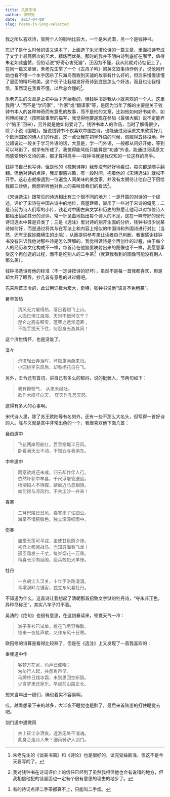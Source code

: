 ```yaml
---
title: 几首宋诗
author: 张列弛
date: '2017-04-09'
slug: Poems-in-Song-selected
---
```


我之所以喜欢诗，受两个人的影响比较大，一个是朱光潜，另一个是钱钟书。

忘记了是什么时候的语文课本了，上面选了朱光潜论诗的一篇文章，里面把诗夸成了文学上最高层次的艺术，精炼而优美。那时的我并不明白诗到底好在哪里，值得朱老如此盛赞，但俗话说“好奇心害死猫”，正因为不懂，我从此就对诗惦记上了。在同一篇文章里，朱老先生举了一个《古舟子吟》的英文叙事诗作例子，说他刚开始也看不懂一个水手因杀了只海鸟而收到天谴的故事有什么好的，但后来慢慢读懂了里面的精巧和美。这个例子让我越发好奇诗到底是怎么个好法，而且也让我相信，虽然现在我看不懂，以后总会懂的[^1]。

朱老先生的文章是上初中后才开始看的，但钱钟书是我从小就喜欢的一个人。这里我用“人”而不是“学问家”，“作家”或“翻译家”等，是因为当年了解的主要是关于钱钟书本人的各种神奇而有意思的故事，而不是他的文章，比如他如何好书如命，如何博闻强记（按照故事里的描写，我觉得他要是现在参加《最强大脑》说不定能弄个“脑王”回来），另外就是他如何爱诗了。钱钟书本人的作品，当时了解得很少，除了小说《围城》。据说钱钟书不仅喜欢中国古诗，也能通过阅读原文来欣赏好几个欧洲国家的诗人们的作品，这一点让我在初学外语的时候，佩服得五体投地。叶公超说过一段关于学习外语的话，大意是，学一门外语，一般都从问好开始，等到可以骂街了，就学有所成了。我觉得能骂街只能算是“初通”外语，能通过阅读原文而感受到外文诗的美，那才算得高手---钱钟书就是我仅知的一位这样的高手。

钱钟书自己也写诗，但是他的《槐聚诗存》我却没有好好地看过，每次都是随手翻翻。但他对诗的点评，我却很感兴趣，有一段时间，抱着他的《宋诗选注》就松不开手。这心态就像遇到一位遍食人间美味的美食家，并没有太期待让他自己下厨给我颠三炒俩，倒想听听他对世上的美味佳肴们的看法[^2]。

《宋诗选注》跟常见的诗选相比有三个很不同的地方：一是开篇的对诗的一个综述，评价了宋诗在中国古诗中的地位，高屋建瓴，驳斥了一些对于宋诗的偏见；二是诗前为诗人们写的小传，钱老对中国古典文学和历史的熟悉让他可以对每位诗人都给出恰如其分的点评，常一针见血地指出每个诗人的不足，这在一味夸好的现代诗词选本中算是异类了；三是《选注》里对诗的别开生面的分析，钱钟书很少说某诗如何好，而是通过将其与在写法上和内容上相似的中国诗和外国诗进行对比（当然，还有无数妙趣横生的比喻），从而提供参考来让读者自己判断。我很感谢钱钟书没有告诉我他对那些诗是怎么理解的。我觉得读诗是个再创作的过程，由于每个人的经历和文化构成不一样，每首诗在他脑里映射出来的图像也不一样，我愿意享受这个再创造的过程，而不是吃别人的二手茶[^3]（就算我看到的图像可能没有别人那么美）。

钱钟书选诗有他的标准（不一定诗按诗的好坏），虽然不是每一首我都喜欢，但是却大开了眼界。抄几首有意思的过过瘾吧。

先来两首王令的，此公用词极为宏大，奇特，钱钟书说他“语言不免粗暴”。

暑旱苦热

> 清风无力屠得热，落日着翅飞上山。  
人固已惧江海竭，天岂不惜河汉干？  
昆仑之高有积雪，蓬莱之远常遗寒；  
不能手提天下往，何忍身去游其间！

这个济世情怀，也是没谁了。

渰々

> 渰渰轻云弄落晖，坏檐巢满燕来归。  
小园桃李东风后，却看杨花自在飞。

另外，王令还有首词，讲自己有多么的郁闷，说的挺骇人，节两句如下：

> 我有抑郁气， 从来未经吐。  
欲作大叹吁向天， 穿天作孔恐天怒。

这得有多大的心事啊。

宋代诗人里，除了苏王欧陆等有名的外，还有一些不那么大名头，但写得一首好诗的人。陈与义就是其中非常出色的一个，我很喜欢他下面几首：

襄邑道中

> 飞花两岸照船红，百里榆堤半日风。  
卧看满天云不动，不知云与我俱东。

中牟道中

> 雨意欲成还未成，归云却作伴人行。   
依然坏郭中牟县，千尺浮屠管送迎。  
杨柳招人不待媒，蜻蜒近马忽相猜。    
如何得与凉风约，不共尘沙一并来！

春寒

> 二月巴陵日日风，春寒未了怯园公。  
海棠不惜臙脂色，独立濛濛细雨中。

伤春

> 庙堂无策可平戎，坐使甘泉照夕烽。  
初怪上都闻战马，岂知穷海看飞龙！  
孤臣霜发三千丈，每岁烟花一万重。  
稍喜长沙向延阁，疲兵敢犯犬羊锋。


牡丹

> 一白胡尘入汉关，十年伊洛路漫漫。  
青墩溪畔龙锺客，独立东风看牡丹。

不知道为什么，这首诗让我想起了清朝那首招致文字狱的牡丹诗，“夺朱非正色，异种尽称王”，其实八竿子打不着。

吴涛的《绝句》也很有意思，在这初春读来，顿觉天气一冷：

> 游子春衫已试单，桃花飞尽野梅酸。  
怪来一夜蛙声歇，又作东风十日寒。

欧阳修的诗算是看得比较熟了，但是在《选注》上又发现了一首我喜欢的：

奉使道中作

> 客梦方在家，角声已催晓；  
匆匆行人起，共怨角声早。  
马蹄终日践冰霜，未到思回空断肠。   
少贪梦里还家乐，早起前山路正长。

想来当年出一趟们，确也着实不容易啊。

哎，越看想录下来的越多，大半夜不睡觉也是醉了，最后来首陆游的打住睡觉去吧。

剑门道中遇微雨

> 衣上征尘杂酒痕，远游无处不消魂。  
此身合是诗人未？细雨骑驴入剑门。






















[^1]: 朱老先生的《谈美书简》和《诗论》也是很好的，读完受益匪浅，但这不是今天要写的了。
[^2]: 我对钱钟书在诗词评价上的信任已经到了虽然我相信他也会有说错的地方，但我相信他犯的错里面也一定有个很有意思的理由的地步了。
[^3]: 有的诗词点评二手茶都算不上，只能叫二手烟。
